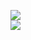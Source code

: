 [![](https://img.shields.io/badge/Made%20With-Github%20Spray-lightgrey.svg?style=for-the-badge&logo=github)](https://github.com/Annihil/github-spray#20705)  
[![](https://i.imgur.com/2DrTn0Z.gif)](https://github.com/Annihil/github-spray)